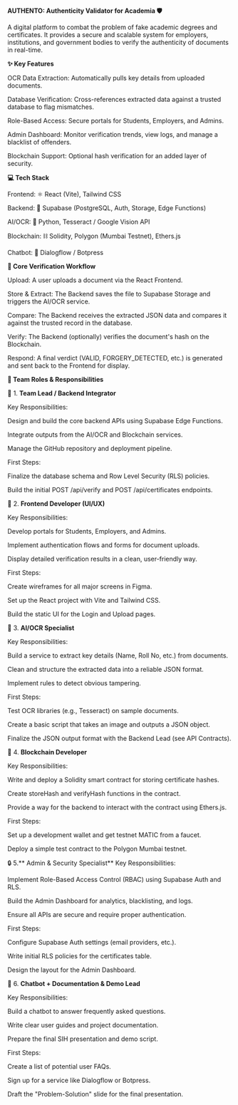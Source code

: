 **AUTHENTO: Authenticity Validator for Academia 🛡️**

A digital platform to combat the problem of fake academic degrees and certificates. It provides a secure and scalable system for employers, institutions, and government bodies to verify the authenticity of documents in real-time.

**✨ Key Features**

OCR Data Extraction: Automatically pulls key details from uploaded documents.

Database Verification: Cross-references extracted data against a trusted database to flag mismatches.

Role-Based Access: Secure portals for Students, Employers, and Admins.

Admin Dashboard: Monitor verification trends, view logs, and manage a blacklist of offenders.

Blockchain Support: Optional hash verification for an added layer of security.

**💻 Tech Stack**

Frontend: ⚛️ React (Vite), Tailwind CSS

Backend: 🌲 Supabase (PostgreSQL, Auth, Storage, Edge Functions)

AI/OCR: 🐍 Python, Tesseract / Google Vision API

Blockchain: ⛓️ Solidity, Polygon (Mumbai Testnet), Ethers.js

Chatbot: 🤖 Dialogflow / Botpress

**🚀 Core Verification Workflow**

Upload: A user uploads a document via the React Frontend.

Store & Extract: The Backend saves the file to Supabase Storage and triggers the AI/OCR service.

Compare: The Backend receives the extracted JSON data and compares it against the trusted record in the database.

Verify: The Backend (optionally) verifies the document's hash on the Blockchain.

Respond: A final verdict (VALID, FORGERY_DETECTED, etc.) is generated and sent back to the Frontend for display.

**👥 Team Roles & Responsibilities**

👤 1. **Team Lead / Backend Integrator**

Key Responsibilities:

Design and build the core backend APIs using Supabase Edge Functions.

Integrate outputs from the AI/OCR and Blockchain services.

Manage the GitHub repository and deployment pipeline.

First Steps:

Finalize the database schema and Row Level Security (RLS) policies.

Build the initial POST /api/verify and POST /api/certificates endpoints.

🎨 2. **Frontend Developer (UI/UX)**

Key Responsibilities:

Develop portals for Students, Employers, and Admins.

Implement authentication flows and forms for document uploads.

Display detailed verification results in a clean, user-friendly way.

First Steps:

Create wireframes for all major screens in Figma.

Set up the React project with Vite and Tailwind CSS.

Build the static UI for the Login and Upload pages.

🧠 3. **AI/OCR Specialist**

Key Responsibilities:

Build a service to extract key details (Name, Roll No, etc.) from documents.

Clean and structure the extracted data into a reliable JSON format.

Implement rules to detect obvious tampering.

First Steps:

Test OCR libraries (e.g., Tesseract) on sample documents.

Create a basic script that takes an image and outputs a JSON object.

Finalize the JSON output format with the Backend Lead (see API Contracts).

🔗 4. **Blockchain Developer**

Key Responsibilities:

Write and deploy a Solidity smart contract for storing certificate hashes.

Create storeHash and verifyHash functions in the contract.

Provide a way for the backend to interact with the contract using Ethers.js.

First Steps:

Set up a development wallet and get testnet MATIC from a faucet.

Deploy a simple test contract to the Polygon Mumbai testnet.

🔒 5.** Admin & Security Specialist**
Key Responsibilities:

Implement Role-Based Access Control (RBAC) using Supabase Auth and RLS.

Build the Admin Dashboard for analytics, blacklisting, and logs.

Ensure all APIs are secure and require proper authentication.

First Steps:

Configure Supabase Auth settings (email providers, etc.).

Write initial RLS policies for the certificates table.

Design the layout for the Admin Dashboard.

🤖 6. **Chatbot + Documentation & Demo Lead**

Key Responsibilities:

Build a chatbot to answer frequently asked questions.

Write clear user guides and project documentation.

Prepare the final SIH presentation and demo script.

First Steps:

Create a list of potential user FAQs.

Sign up for a service like Dialogflow or Botpress.

Draft the "Problem-Solution" slide for the final presentation.

